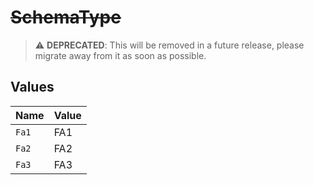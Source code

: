 # ~~SchemaType~~

> :warning: **DEPRECATED**: This will be removed in a future release, please migrate away from it as soon as possible.


## Values

| Name  | Value |
| ----- | ----- |
| `Fa1` | FA1   |
| `Fa2` | FA2   |
| `Fa3` | FA3   |